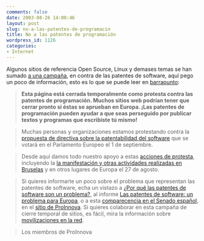```yaml
---
comments: false
date: 2003-08-26 14:00:46
layout: post
slug: no-a-las-patentes-de-programacin
title: No a las patentes de programación
wordpress_id: 1126
categories:
- Internet
---
```


Algunos sitios de referencia Open Source, Linux y demases temas se han sumado [a una campaña](http://proinnova.hispalinux.es/campanyas/movi-27ago/index.html#movilizaciones), en contra de las patentes de software, aquí pego un poco de información, esto es lo que se puede leer en [barrapunto](http://www.barrapunto.com):





> 

> 
> **Esta página está cerrada temporalmente como protesta contra las patentes de programación. Muchos sitios web podrían tener que cerrar pronto si éstas se aprueban en Europa. ¡Las patentes de programación pueden ayudar a que seas perseguido por publicar textos y programas que escribiste tú mismo!**
> 
> 






> 

> 
> Muchas personas y organizaciones estamos protestando contra la [propuesta de directiva sobre la patentabilidad del software](http://proinnova.hispalinux.es/infopaquetes/directiva-patsw/index.html) que se votará en el Parlamento Europeo el 1 de septiembre.
> 
> 






> 

> 
> Desde aquí  damos todo nuestro apoyo a estas [acciones de protesta](http://proinnova.hispalinux.es/campanyas/movi-27ago/index.html), incluyendo la [la manifestación y otras actividades realizadas en Bruselas](http://swpat.ffii.org/news/03/demo0819/index.en.html) y en otros lugares de Europa el 27 de agosto.
> 
> 






> 

> 
> Si quieres informarte un poco sobre el problema que representan las patentes de software, echa un vistazo a [¿Por qué las patentes de software son un problema?](http://proinnova.hispalinux.es/nopatentes-motivos.html), al informe [Las patentes de software: un problema para Europa](http://proinnova.hispalinux.es/infopaquetes/carta-directiva/index.html), o a esta [comparecencia en el Senado español](http://proinnova.hispalinux.es/infopaquetes/senado-2002-10/index.html), en el [sitio de ProInnova](http://proinnova.hispalinux.es/). Si quieres colaborar en esta campaña de cierre temporal de sitios, es fácil, mira la información sobre [movilizaciones en la red](http://proinnova.hispalinux.es/campanyas/movi-27ago/index.html#movired).
> 
> 






> 

> 
> Los miembros de ProInnova
> 
> 





 
